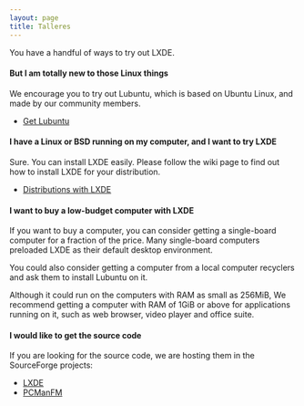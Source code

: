 ```yaml
---
layout: page
title: Talleres
---
```


You have a handful of ways to try out LXDE.

#### But I am totally new to those Linux things

We encourage you to try out Lubuntu, which is based on Ubuntu Linux, and made
by our community members.

<ul class="actions">
  <li><a href="http://lubuntu.me" class="button special">Get Lubuntu</a></li>
</ul>

#### I have a Linux or BSD running on my computer, and I want to try LXDE

Sure. You can install LXDE easily. Please follow the wiki page to find out how to install LXDE
for your distribution.

<ul class="actions">
  <li><a href="https://wiki.lxde.org/en/Category:Linux_Distributions" class="button">Distributions with LXDE</a></li>
</ul>

#### I want to buy a low-budget computer with LXDE

If you want to buy a computer, you can consider getting a single-board computer
for a fraction of the price.  Many single-board computers preloaded LXDE as
their default desktop environment.

You could also consider getting a computer from a local computer recyclers and
ask them to install Lubuntu on it.

Although it could run on the computers with RAM as small as 256MiB, We
recommend getting a computer with RAM of 1GiB or above for applications running
on it, such as web browser, video player and office suite.

#### I would like to get the source code

If you are looking for the source code, we are hosting them in the SourceForge
projects:

<ul class="actions">
  <li><a href="https://sourceforge.net/projects/lxde/files/" class="button">LXDE</a></li>
  <li><a href="https://sourceforge.net/projects/pcmanfm/files/" class="button">PCManFM</a></li>
</ul>
